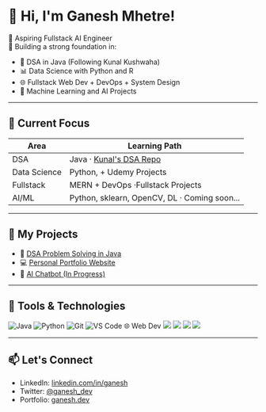 # 👋 Hi, I'm Ganesh Mhetre! 

🚀 Aspiring Fullstack AI Engineer  
🎯 Building a strong foundation in:
- 🔧 DSA in Java (Following Kunal Kushwaha)
- 📊 Data Science with Python and R
- 🌐 Fullstack Web Dev + DevOps + System Design
- 🤖 Machine Learning and AI Projects

---

## 📌 Current Focus

| Area         | Learning Path                                                    |
|--------------|------------------------------------------------------------------|
| DSA          | Java · [Kunal's DSA Repo](https://github.com/kunal-kushwaha/DSA-Bootcamp-Java) |
| Data Science | Python,  + Udemy Projects                            |
| Fullstack    | MERN + DevOps ·Fullstack Projects                         |
| AI/ML        | Python, sklearn, OpenCV, DL · Coming soon...                     |

---

## 🧠 My Projects

- 🔢 [DSA Problem Solving in Java](https://github.com/ganesh-12-spec/dsa-java)
- 💻 [Personal Portfolio Website](https://ganesh-12-specportfolio.vercel.app)
- 🤖 [AI Chatbot (In Progress)](https://github.com/ganesh-ai/ai-chatbot)

---

## 🧰 Tools & Technologies

![Java](https://img.shields.io/badge/Java-007396?style=flat&logo=java&logoColor=white)
![Python](https://img.shields.io/badge/Python-3776AB?style=flat&logo=python&logoColor=white)
![Git](https://img.shields.io/badge/Git-F05032?style=flat&logo=git&logoColor=white)
![VS Code](https://img.shields.io/badge/VS--Code-007ACC?style=flat&logo=visual-studio-code)
🌐 Web Dev
<img src="https://img.shields.io/badge/HTML5-E34F26?style=for-the-badge&logo=html5&logoColor=white"/>
<img src="https://img.shields.io/badge/CSS3-1572B6?style=for-the-badge&logo=css3&logoColor=white"/>
<img src="https://img.shields.io/badge/JavaScript-F7DF1E?style=for-the-badge&logo=javascript&logoColor=black"/>
<img src="https://img.shields.io/badge/React-20232A?style=for-the-badge&logo=react&logoColor=61DAFB"/>


---

## 📫 Let's Connect

- LinkedIn: [linkedin.com/in/ganesh](#)
- Twitter: [@ganesh_dev](#)
- Portfolio: [ganesh.dev](#)


